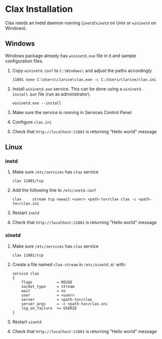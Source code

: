 # Clax Installation

Clax needs an Inetd daemon running (`inetd`/`xinetd` on Unix or `wininetd` on Windows).

## Windows

Windows package already has `wininetd.exe` file in it and sample configuration files.

1. Copy `wininetd.conf` to `C:\Windows\` and adjust the paths accordingly

    ```
    11801 none C:\Users\clarive\clax.exe -c C:/Users/clarive/clax.ini
    ```

2. Install `wininetd.exe` service. This can be done using a `wininetd-install.bat` file (run as administrator).

    ```
    wininetd.exe --install
    ```

3. Make sure the service is running in Services Control Panel
4. Configure `clax.ini`
5. Check that `http://localhost:11801` is returning "Hello world" message

## Linux

### inetd

1. Make sure `/etc/services` has `clax` service

    ```
    clax 11801/tcp
    ```

2. Add the following line to `/etc/inetd.conf`

    ```
    clax     stream tcp nowait <user> <path-to>/clax clax -c <path-to>/clax.ini
    ```

3. Restart `inetd`
4. Check that `http://localhost:11801` is returning "Hello world" message

### xinetd

1. Make sure `/etc/services` has `clax` service

    ```
    clax 11801/tcp
    ```

2. Create a file named `clax-stream` in `/etc/xinetd.d/` with:

    ```
    service clax
    {
        flags           = REUSE
        socket_type     = stream
        wait            = no
        user            = <user>
        server          = <path-to>/clax
        server_args     = -c <path-to>/clax.ini
        log_on_failure  += USERID
    }
    ```

3. Restart `xinetd`
4. Check that `http://localhost:11801` is returning "Hello world" message
